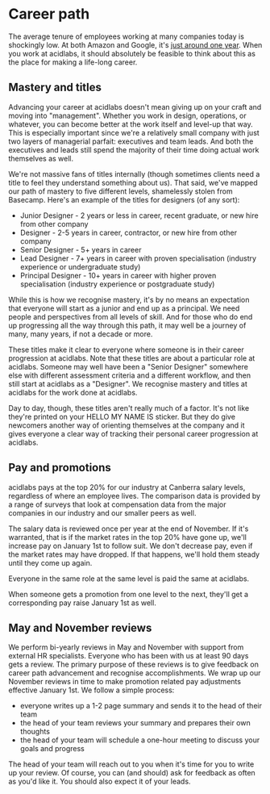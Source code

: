 # Career path

The average tenure of employees working at many companies today is shockingly low. At both Amazon and Google, it's [just around one year](http://www.techrepublic.com/blog/career-management/tech-companies-have-highest-turnover-rate/). When you work at acidlabs, it should absolutely be feasible to think about this as the place for making a life-long career.

## Mastery and titles

Advancing your career at acidlabs doesn't mean giving up on your craft and moving into "management". Whether you work in design, operations, or whatever, you can become better at the work itself and level-up that way. This is especially important since we're a relatively small company with just two layers of managerial parfait: executives and team leads. And both the executives and leads still spend the majority of their time doing actual work themselves as well.

We're not massive fans of titles internally (though sometimes clients need a title to feel they understand something about us). That said, we've mapped our path of mastery to five different levels, shamelessly stolen from Basecamp. Here's an example of the titles for designers (of any sort):
* Junior Designer - 2 years or less in career, recent graduate, or new hire from other company
* Designer - 2-5 years in career, contractor, or new hire from other company
* Senior Designer - 5+ years in career
* Lead Designer - 7+ years in career with proven specialisation (industry experience or undergraduate study) 
* Principal Designer - 10+ years in career with higher proven specialisation (industry experience or postgraduate study)

While this is how we recognise mastery, it's by no means an expectation that everyone will start as a junior and end up as a principal. We need people and perspectives from all levels of skill. And for those who do end up progressing all the way through this path, it may well be a journey of many, many years, if not a decade or more.

These titles make it clear to everyone where someone is in their career progression at acidlabs. Note that these titles are about a particular role at acidlabs. Someone may well have been a "Senior Designer" somewhere else with different assessment criteria and a different workflow, and then still start at acidlabs as a "Designer". We recognise mastery and titles at acidlabs for the work done at acidlabs.

Day to day, though, these titles aren't really much of a factor. It's not like they're printed on your HELLO MY NAME IS sticker. But they do give newcomers another way of orienting themselves at the company and it gives everyone a clear way of tracking their personal career progression at acidlabs.

## Pay and promotions

acidlabs pays at the top 20% for our industry at Canberra salary levels, regardless of where an employee lives. The comparison data is provided by a range of surveys that look at compensation data from the major companies in our industry and our smaller peers as well.

The salary data is reviewed once per year at the end of November. If it's warranted, that is if the market rates in the top 20% have gone up, we'll increase pay on January 1st to follow suit. We don't decrease pay, even if the market rates may have dropped. If that happens, we'll hold them steady until they come up again.

Everyone in the same role at the same level is paid the same at acidlabs.

When someone gets a promotion from one level to the next, they'll get a corresponding pay raise January 1st as well.

## May and November reviews

We perform bi-yearly reviews in May and November with support from external HR specialists. Everyone who has been with us at least 90 days gets a review. The primary purpose of these reviews is to give feedback on career path advancement and recognise accomplishments. We wrap up our November reviews in time to make promotion related pay adjustments effective January 1st. We follow a simple process:

* everyone writes up a 1-2 page summary and sends it to the head of their team
* the head of your team reviews your summary and prepares their own thoughts
* the head of your team will schedule a one-hour meeting to discuss your goals and progress

The head of your team will reach out to you when it's time for you to write up your review. Of course, you can (and should) ask for feedback as often as you'd like it. You should also expect it of your leads.
